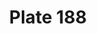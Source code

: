 ---
pid: '188'
an: '8'
title: Plate 188
rev_year: 
_date: January 1800
caption: Mise d'une Elégante
translation: Outfit of a fashionable woman.
student: Zoë Dostal
keywords: "[ Elegant, turban ]"
permalink: /plates/188/
layout: plate-page
---